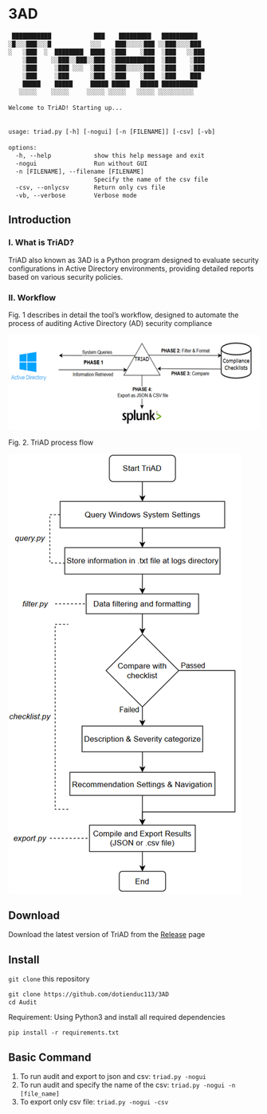 # 3AD
```
 ███████████            ███    █████████   ██████████  
░█░░░███░░░█           ░░░    ███░░░░░███ ░░███░░░░███ 
░   ░███  ░  ████████  ████  ░███    ░███  ░███   ░░███
    ░███    ░░███░░███░░███  ░███████████  ░███    ░███
    ░███     ░███ ░░░  ░███  ░███░░░░░███  ░███    ░███
    ░███     ░███      ░███  ░███    ░███  ░███    ███ 
    █████    █████     █████ █████   █████ ██████████  
   ░░░░░    ░░░░░     ░░░░░ ░░░░░   ░░░░░ ░░░░░░░░░░ 
   
Welcome to TriAD! Starting up...


usage: triad.py [-h] [-nogui] [-n [FILENAME]] [-csv] [-vb]

options:
  -h, --help            show this help message and exit
  -nogui                Run without GUI
  -n [FILENAME], --filename [FILENAME]
                        Specify the name of the csv file
  -csv, --onlycsv       Return only cvs file
  -vb, --verbose        Verbose mode
```  
## Introduction
### I. What is TriAD?

TriAD also known as 3AD is a Python program designed to evaluate security configurations in Active Directory environments, providing detailed reports based on various security policies. 

### II. Workflow

Fig. 1 describes in detail the tool’s workflow, designed to automate the process of auditing Active Directory (AD) security compliance

![workflow.png](misc/workflow.png)

Fig. 2. TriAD process flow

![processflow.png](misc/processflow.png)
## Download

Download the latest version of TriAD from the [Release](https://github.com/dotienduc113/3AD/releases) page
## Install 
```git clone``` this repository
```
git clone https://github.com/dotienduc113/3AD
cd Audit
```
Requirement: Using Python3 and install all required dependencies
```commandline
pip install -r requirements.txt
```

## Basic Command
1. To run audit and export to json and csv: 
```triad.py -nogui```
2. To run audit and specify the name of the csv: 
```triad.py -nogui -n [file_name]```
3. To export only csv file: 
```triad.py -nogui -csv```